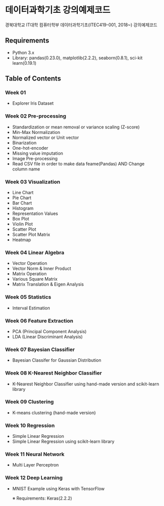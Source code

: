 # 데이터과학기초 강의예제코드

경북대학교 IT대학 컴퓨터학부 데이터과학기초(ITEC419-001, 2018~) 강의예제코드


## Requirements

* Python 3.x
* Library: pandas(0.23.0), matplotlib(2.2.2), seaborn(0.8.1), sci-kit learn(0.19.1)


## Table of Contents

### Week 01

* Explorer Iris Dataset

### Week 02 Pre-processing

* Standardization or mean removal or variance scaling (Z-score)
* Min-Max Normalization
* Normalized vector or Unit vector
* Binarization
* One-hot-encoder
* Missing value imputation
* Image Pre-processing
* Read CSV file in order to make data feame(Pandas) AND Change column name


### Week 03 Visualization

* Line Chart
* Pie Chart
* Bar Chart
* Histogram
* Representation Values
* Box Plot
* Violin Plot
* Scatter Plot
* Scatter Plot Matrix
* Heatmap


### Week 04 Linear Algebra

* Vector Operation
* Vector Norm & Inner Product
* Matrix Operation
* Various Square Matrix
* Matrix Translation & Eigen Analysis


### Week 05 Statistics

* Interval Estimation


### Week 06 Feature Extraction

* PCA (Principal Component Analysis)
* LDA (Linear Discriminant Analysis)

### Week 07 Bayesian Classifier

* Bayesian Classifer for Gaussian Distribution

### Week 08 K-Nearest Neighbor Classifier

* K-Nearest Neighbor Classifier using hand-made version and scikit-learn library

### Week 09 Clustering

* K-means clustering (hand-made version)

### Week 10 Regression

* Simple Linear Regression
* Simple Linear Regression using scikit-learn library

### Week 11 Neural Network

* Multi Layer Perceptron


### Week 12 Deep Learning

* MNIST Example using Keras with TensorFlow

	※ Requirements: Keras(2.2.2)
